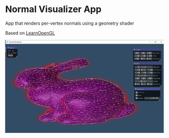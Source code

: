 
# Normal Visualizer App

App that renders per-vertex normals using a geometry shader 

Based on [LearnOpenGL](https://learnopengl.com/Advanced-OpenGL/Geometry-Shader)

<img src="res/readme.png">